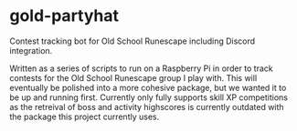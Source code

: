 # gold-partyhat
Contest tracking bot for Old School Runescape including Discord integration. 

Written as a series of scripts to run on a Raspberry Pi in order to track contests 
for the Old School Runescape group I play with. This will eventually be polished into
a more cohesive package, but we wanted it to be up and running first. Currently only 
fully supports skill XP competitions as the retreival of boss and activity highscores
is currently outdated with the package this project currently uses. 
